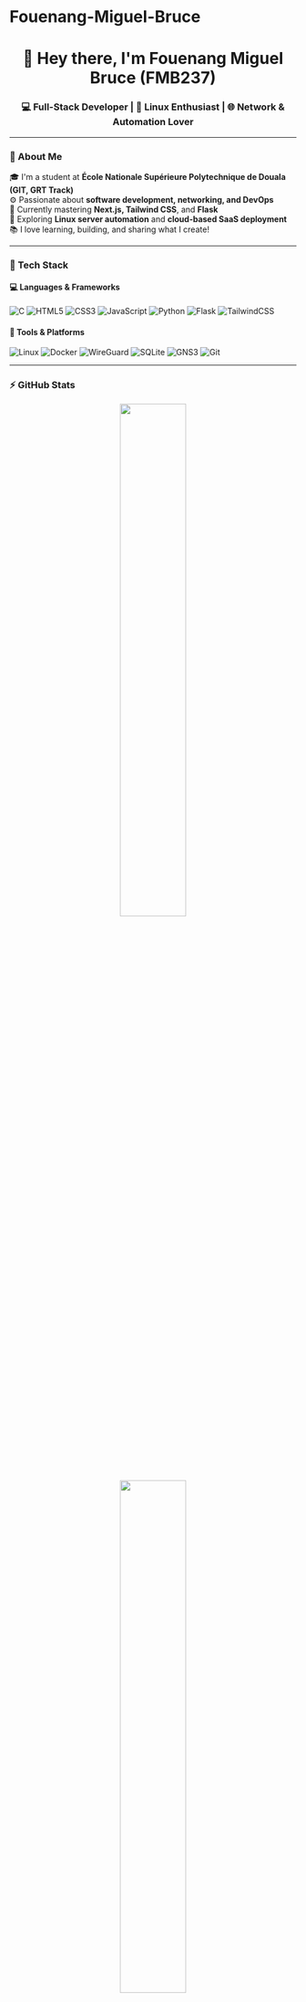 # Fouenang-Miguel-Bruce

<!-- PROFILE README FOR @FMB237 -->

<h1 align="center">👋 Hey there, I'm Fouenang Miguel Bruce (FMB237)</h1>

<h3 align="center">💻 Full-Stack Developer | 🐧 Linux Enthusiast | 🌐 Network & Automation Lover</h3>

---

### 🚀 About Me  
🎓 I'm a student at **École Nationale Supérieure Polytechnique de Douala (GIT, GRT Track)**  
⚙️ Passionate about **software development, networking, and DevOps**  
🧠 Currently mastering **Next.js, Tailwind CSS**, and **Flask**  
📡 Exploring **Linux server automation** and **cloud-based SaaS deployment**  
📚 I love learning, building, and sharing what I create!  

---

### 🧰 Tech Stack

#### 💻 Languages & Frameworks
![C](https://img.shields.io/badge/C-00599C?style=for-the-badge&logo=c&logoColor=white)
![HTML5](https://img.shields.io/badge/HTML5-E34F26?style=for-the-badge&logo=html5&logoColor=white)
![CSS3](https://img.shields.io/badge/CSS3-1572B6?style=for-the-badge&logo=css3&logoColor=white)
![JavaScript](https://img.shields.io/badge/JavaScript-323330?style=for-the-badge&logo=javascript&logoColor=F7DF1E)
![Python](https://img.shields.io/badge/Python-3776AB?style=for-the-badge&logo=python&logoColor=white)
![Flask](https://img.shields.io/badge/Flask-000000?style=for-the-badge&logo=flask&logoColor=white)
![TailwindCSS](https://img.shields.io/badge/TailwindCSS-38B2AC?style=for-the-badge&logo=tailwindcss&logoColor=white)

#### 🧩 Tools & Platforms
![Linux](https://img.shields.io/badge/Linux-FCC624?style=for-the-badge&logo=linux&logoColor=black)
![Docker](https://img.shields.io/badge/Docker-2496ED?style=for-the-badge&logo=docker&logoColor=white)
![WireGuard](https://img.shields.io/badge/WireGuard-88171A?style=for-the-badge&logo=wireguard&logoColor=white)
![SQLite](https://img.shields.io/badge/SQLite-07405E?style=for-the-badge&logo=sqlite&logoColor=white)
![GNS3](https://img.shields.io/badge/GNS3-2C3E50?style=for-the-badge&logo=gns3&logoColor=white)
![Git](https://img.shields.io/badge/Git-F05032?style=for-the-badge&logo=git&logoColor=white)

---

### ⚡ GitHub Stats

<p align="center">
  <img width="48%" src="https://github-readme-stats.vercel.app/api?username=FMB237&show_icons=true&theme=tokyonight" />
  
</p>

<p align="center">
  <img width="48%" src="https://github-readme-stats.vercel.app/api/top-langs/?username=FMB237&layout=compact&theme=tokyonight" />
</p>

---

### 🧠 Currently Learning  
- 🌐 Full-stack web development with **Next.js** + **Tailwind CSS**  
- ☁️ Cloud automation and **Linux-based SaaS hosting**  
- 🤖 Workflow automation with **n8n**, **Flask APIs**, and **Python scripts**

---

### 🌟 Featured Projects  
📁 [**Flask SaaS Template**](https://github.com/FMB237/flask-saas-template) — A full-featured Flask app with login, roles, and admin dashboard  
📁 [**Internet Connection Monitor**](https://github.com/FMB237/internet-monitor) — Python + SQLite + Telegram bot for network tracking  
📁 [**Alpine Linux Automation Scripts**](https://github.com/FMB237/alpine-wireguard-script) — Automating VPN setup using WireGuard  

---

### 📫 Connect with Me  
📧 [miguelfouenanf@gmail.com](mailto:miguelfouenanf@gmail.com)  
💼 [LinkedIn](https://www.linkedin.com/in/miguel-fouenang-95038528b/)  
🌐 Portfolio: *coming soon...*  

---

<p align="center">
  <img src="https://readme-typing-svg.herokuapp.com?font=Fira+Code&size=22&pause=1000&color=00F7FF&center=true&vCenter=true&width=600&lines=Full-Stack+Developer;Linux+and+Networking+Enthusiast;Automation+and+SaaS+Builder;Always+Learning+and+Improving!" alt="Typing SVG" />
</p>

---

⭐ *"Code. Learn. Build. Repeat."* ⭐

